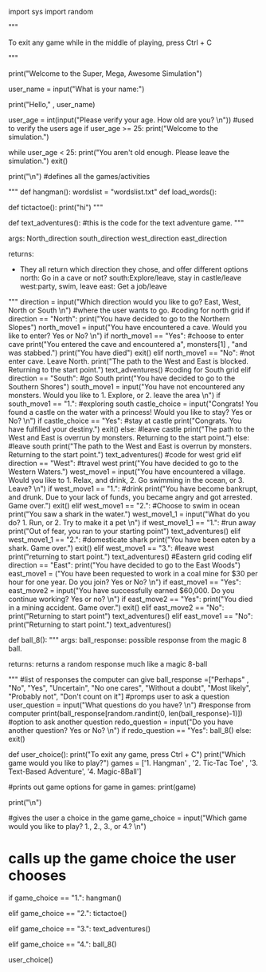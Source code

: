 import sys
import random

"""

To exit any game while in the middle of playing, press Ctrl + C

"""

print("Welcome to the Super, Mega, Awesome Simulation")

user_name = input("What is your name:")

print("Hello," , user_name)



user_age = int(input("Please verify your age. How old are you? \n")) #used to verify the users age
if user_age >= 25:
  print("Welcome to the simulation.")

while user_age < 25:
  print("You aren't old enough. Please leave the simulation.")
  exit()
  
print("\n")
#defines all the games/activities

"""
def hangman():
  wordslist = "wordslist.txt"
  def load_words():


def tictactoe():
  print("hi")
"""

def text_adventures(): #this is the code for the text adventure game.
  """

  args:
  North_direction
  south_direction
  west_direction
  east_direction

  returns:
  - They all return which direction they chose, and offer different options
  north: Go in a cave or not?
  south:Explore/leave, stay in castle/leave
  west:party, swim, leave
  east: Get a job/leave

  """
  direction = input("Which direction would you like to go? East, West, North or South \n")  #where the user wants to go.
  #coding for north grid
  if direction == "North":
    print("You have decided to go to the Northern Slopes")
    north_move1 = input("You have encountered a cave. Would you like to enter? Yes or No? \n")
    if north_move1 == "Yes": #choose to enter cave
      print("You entered the cave and encountered a", monsters[1] , "and was stabbed.")
      print("You have died")
      exit()
    elif north_move1 == "No": #not enter cave. Leave North.
      print("The path to the West and East is blocked. Returning to the start point.")
      text_adventures()
#coding for South grid
  elif direction == "South": #go South
    print("You have decided to go to the Southern Shores")
    south_move1 = input("You have not encountered any monsters. Would you like to 1. Explore, or 2. leave the area \n")
    if south_move1 == "1.": #exploring south
      castle_choice = input("Congrats! You found a castle on the water with a princess! Would you like to stay? Yes or No? \n")
      if castle_choice == "Yes": #stay at castle
        print("Congrats. You have fulfilled your destiny.")
        exit()
      else: #leave castle
        print("The path to the West and East is overrun by monsters. Returning to the start point.")
    else: #leave south
      print("The path to the West and East is overrun by monsters. Returning to the start point.")
      text_adventures()
  #code for west grid
  elif direction == "West": #travel west
    print("You have decided to go to the Western Waters.")
    west_move1 = input("You have encountered a village. Would you like to 1. Relax, and drink, 2. Go swimming in the ocean, or 3. Leave? \n")
    if west_move1 == "1.": #drink
      print("You have become bankrupt, and drunk. Due to your lack of funds, you became angry and got arrested. Game over.")
      exit()
    elif west_move1 == "2.": #Choose to swim in ocean
      print("You saw a shark in the water.")
      west_move1_1 = input("What do you do? 1. Run, or 2. Try to make it a pet \n")
      if west_move1_1 == "1.": #run away
        print("Out of fear, you ran to your starting point")
        text_adventures()
      elif west_move1_1 == "2.": #domesticate shark
        print("You have been eaten by a shark. Game over.")
        exit()
    elif west_move1 == "3.": #leave west
      print("returning to start point.")
      text_adventures()
  #Eastern grid coding
  elif direction == "East":
    print("You have decided to go to the East Woods")
    east_move1 = ("You have been requested to work in a coal mine for $30 per hour for one year. Do you join? Yes or No? \n")
    if east_move1 == "Yes":
      east_move2 = input("You have successfully earned $60,000. Do you continue working? Yes or no? \n")
      if east_move2 == "Yes":
        print("You died in a mining accident. Game over.")
        exit()
      elif east_move2 == "No":
        print("Returning to start point")
        text_adventures()
    elif east_move1 == "No":
      print("Returning to start point.")
      text_adventures()




def ball_8():
  """
  args:
  ball_response: possible response from the magic 8 ball.

  returns:
  returns a random response much like a magic 8-ball
  
  """
  #list of responses the computer can give
  ball_response =["Perhaps" , "No", "Yes", "Uncertain", "No one cares", "Without a doubt", "Most likely", "Probably not", "Don't count on it"] 
  #promps user to ask a question
  user_question = input("What questions do you have? \n")
  #response from computer
  print(ball_response[random.randint(0, len(ball_response)-1)])
  #option to ask another question
  redo_question = input("Do you have another question? Yes or No? \n")
  if redo_question == "Yes":
    ball_8()
  else:
    exit()



def user_choice():
  print("To exit any game, press Ctrl + C")
  print("Which game would you like to play?")
  games = ['1. Hangman' , '2. Tic-Tac Toe' , '3. Text-Based Adventure', '4. Magic-8Ball']
  
  #prints out game options
  for game in games:
    print(game)
  
  print("\n")
  
  #gives the user a choice in the game
  game_choice = input("Which game would you like to play? 1., 2., 3., or 4.? \n")
  # calls up the game choice the user chooses
  if game_choice == "1.":
    hangman()
  
  elif game_choice == "2.":
    tictactoe()
  
  elif game_choice == "3.":
    text_adventures()
  
  elif game_choice == "4.":
    ball_8()

user_choice()
